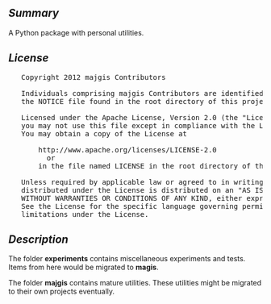 *Summary*
---------
A Python package with personal utilities.

*License*
---------
<pre>
   Copyright 2012 majgis Contributors
    
   Individuals comprising majgis Contributors are identified in 
   the NOTICE file found in the root directory of this project.

   Licensed under the Apache License, Version 2.0 (the "License");
   you may not use this file except in compliance with the License.
   You may obtain a copy of the License at

       http://www.apache.org/licenses/LICENSE-2.0
         or
       in the file named LICENSE in the root directory of this project.

   Unless required by applicable law or agreed to in writing, software
   distributed under the License is distributed on an "AS IS" BASIS,
   WITHOUT WARRANTIES OR CONDITIONS OF ANY KIND, either express or implied.
   See the License for the specific language governing permissions and
   limitations under the License.
</pre>

*Description*
-------------

The folder **experiments** contains miscellaneous experiments and tests.  Items from here would be migrated to **magis**.

The folder **majgis** contains mature utilities.  These utilities might be migrated to their own projects eventually.


